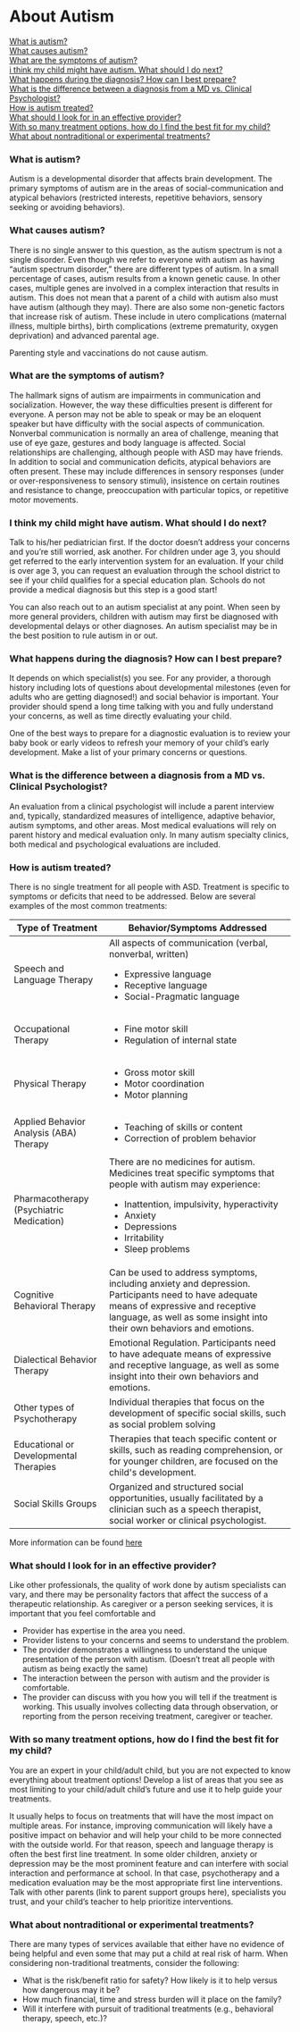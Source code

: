 # About Autism

[What is autism?](#what-is-autism)<br/>
[What causes autism?](#what-causes-autism)<br/>
[What are the symptoms of autism?](#what-are-the-symptoms-of-autism)<br/>
[i think my child might have autism. What should I do next?](i-think-my-child-might-have-autism)<br/>
[What happens during the diagnosis? How can I best prepare?](what-happens-during-the-diagnosis)<br/>
[What is the difference between a diagnosis from a MD vs. Clinical Psychologist?](what-is-the-difference-between-a-diagnosis-from-a-md-vs-clinical-psychologist)<br/>
[How is autism treated?](how-is-autism-treated)<br/>
[What should I look for in an effective provider?](what-should-i-look-for-in-an-effective-provider)<br/>
[With so many treatment options, how do I find the best fit for my child?](with-so-many-treatment-options-how-do-i-find-the-best-fit-for-my-child)<br/>
[What about nontraditional or experimental treatments?](what-about-nontraditional-or-experimental-treatments)

### What is autism?<br/>
Autism is a developmental disorder that affects brain development. The primary symptoms of autism are in the areas of social-communication and atypical behaviors (restricted interests, repetitive behaviors, sensory seeking or avoiding behaviors).

### What causes autism?<br/>
There is no single answer to this question, as the autism spectrum is not a single disorder. Even though we refer to everyone with autism as having “autism spectrum disorder,” there are different types of autism. In a small percentage of cases, autism results from a known genetic cause. In other cases, multiple genes are involved in a complex interaction that results in autism. This does not mean that a parent of a child with autism also must have autism (although they may). There are also some non-genetic factors that increase risk of autism. These include in utero complications (maternal illness, multiple births), birth complications (extreme prematurity, oxygen deprivation) and advanced parental age.

Parenting style and vaccinations do not cause autism.

### What are the symptoms of autism?<br/>
The hallmark signs of autism are impairments in communication and socialization. However, the way these difficulties present is different for everyone. A person may not be able to speak or may be an eloquent speaker but have difficulty with the social aspects of communication. Nonverbal communication is normally an area of challenge, meaning that use of eye gaze, gestures and body language is affected. Social relationships are challenging, although people with ASD may have friends. In addition to social and communication deficits, atypical behaviors are often present. These may include differences in sensory responses (under or over-responsiveness to sensory stimuli), insistence on certain routines and resistance to change, preoccupation with particular topics, or repetitive motor movements.

### I think my child might have autism. What should I do next?<br/>
Talk to his/her pediatrician first. If the doctor doesn’t address your concerns and you’re still worried, ask another. For children under age 3, you should get referred to the early intervention system for an evaluation. If your child is over age 3, you can request an evaluation through the school district to see if your child qualifies for a special education plan. Schools do not provide a medical diagnosis but this step is a good start!

You can also reach out to an autism specialist at any point. When seen by more general providers, children with autism may first be diagnosed with developmental delays or other diagnoses. An autism specialist may be in the best position to rule autism in or out.

### What happens during the diagnosis? How can I best prepare?<br/>
It depends on which specialist(s) you see. For any provider, a thorough history including lots of questions about developmental milestones (even for adults who are getting diagnosed!) and social behavior is important. Your provider should spend a long time talking with you and fully understand your concerns, as well as time directly evaluating your child.

One of the best ways to prepare for a diagnostic evaluation is to review your baby book or early videos to refresh your memory of your child’s early development. Make a list of your primary concerns or questions.

### What is the difference between a diagnosis from a MD vs. Clinical Psychologist?<br/>
An evaluation from a clinical psychologist will include a parent interview and, typically, standardized measures of intelligence, adaptive behavior, autism symptoms, and other areas. Most medical evaluations will rely on parent history and medical evaluation only. In many autism specialty clinics, both medical and psychological evaluations are included.

### How is autism treated?<br/>
There is no single treatment for all people with ASD. Treatment is specific to symptoms or deficits that need to be addressed. Below are several examples of the most common treatments:

| Type of Treatment | Behavior/Symptoms Addressed|
|---|---|
|Speech and Language Therapy|All aspects of communication (verbal, nonverbal, written)<ul><li>Expressive language</li><li>Receptive language</li><li>Social-Pragmatic language</li><ul>|
|Occupational Therapy|<ul><li>Fine motor skill</li><li>Regulation of internal state</li><ul>|
|Physical Therapy|<ul><li>Gross motor skill</li><li>Motor coordination</li><li>Motor planning</li><ul>|
|Applied Behavior Analysis (ABA) Therapy|<ul><li>Teaching of skills or content</li><li>Correction of problem behavior</li><ul>|
|Pharmacotherapy (Psychiatric Medication)|There are no medicines for autism. Medicines treat specific symptoms that people with autism may experience:<ul><li>Inattention, impulsivity, hyperactivity</li><li>Anxiety</li><li>Depressions</li><li>Irritability</li><li>Sleep problems</li><ul>|
|Cognitive Behavioral Therapy|Can be used to address symptoms, including anxiety and depression. Participants need to have adequate means of expressive and receptive language, as well as some insight into their own behaviors and emotions.|
|Dialectical Behavior Therapy|Emotional Regulation. Participants need to have adequate means of expressive and receptive language, as well as some insight into their own behaviors and emotions.|
|Other types of Psychotherapy|Individual therapies that focus on the development of specific social skills, such as social problem solving|
|Educational or Developmental Therapies|Therapies that teach specific content or skills, such as reading comprehension, or for younger children, are focused on the child's development.|
|Social Skills Groups|Organized and structured social opportunities, usually facilitated by a clinician such as a speech therapist, social worker or clinical psychologist.|

More information can be found [here](https://www.autismspeaks.org/family-services/tool-kits/100-day-kit/treatments-therapies)

### What should I look for in an effective provider?<br/>
Like other professionals, the quality of work done by autism specialists can vary, and there may be personality factors that affect the success of a therapeutic relationship. As caregiver or a person seeking services, it is important that you feel comfortable and
- Provider has expertise in the area you need.
- Provider listens to your concerns and seems to understand the problem.
- The provider demonstrates a willingness to understand the unique presentation of the person with autism. (Doesn’t treat all people with autism as being exactly the same)
- The interaction between the person with autism and the provider is comfortable.
- The provider can discuss with you how you will tell if the treatment is working. This usually involves collecting data through observation, or reporting from the person receiving treatment, caregiver or teacher.

### With so many treatment options, how do I find the best fit for my child?<br/>
You are an expert in your child/adult child, but you are not expected to know everything about treatment options! Develop a list of areas that you see as most limiting to your child/adult child’s future and use it to help guide your treatments.

It usually helps to focus on treatments that will have the most impact on multiple areas. For instance, improving communication will likely have a positive impact on behavior and will help your child to be more connected with the outside world. For that reason, speech and language therapy is often the best first line treatment. In some older children, anxiety or depression may be the most prominent feature and can interfere with social interaction and performance at school. In that case, psychotherapy and a medication evaluation may be the most appropriate first line interventions. Talk with other parents (link to parent support groups here), specialists you trust, and your child’s teacher to help prioritize interventions.

### What about nontraditional or experimental treatments?<br/>
There are many types of services available that either have no evidence of being helpful and even some that may put a child at real risk of harm. When considering non-traditional treatments, consider the following:
- What is the risk/benefit ratio for safety? How likely is it to help versus how dangerous may it be?
- How much financial, time and stress burden will it place on the family?
- Will it interfere with pursuit of traditional treatments (e.g., behavioral therapy, speech, etc.)?
